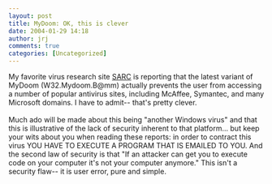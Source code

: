 ```yaml
---
layout: post
title: MyDoom: OK, this is clever
date: 2004-01-29 14:18
author: jrj
comments: true
categories: [Uncategorized]
---
```

My favorite virus research site <a href="http://www.sarc.com/avcenter/venc/data/w32.mydoom.b@mm.html" target="_blank">SARC</a> is reporting that the latest variant of MyDoom (W32.Mydoom.B@mm) actually prevents the user from accessing a number of popular antivirus sites, including McAffee, Symantec, and many Microsoft domains. I have to admit-- that's pretty clever.
<br />
<br />Much ado will be made about this being "another Windows virus" and that this is illustrative of the lack of security inherent to that platform... but keep your wits about you when reading these reports: in order to contract this virus YOU HAVE TO EXECUTE A PROGRAM THAT IS EMAILED TO YOU. And the second law of security is that "If an attacker can get you to execute code on your computer it's not your computer anymore." This isn't a security flaw-- it is user error, pure and simple.
